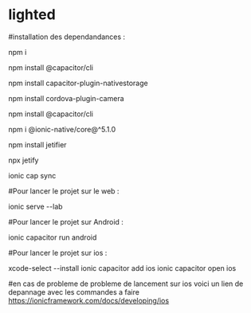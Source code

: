 # lighted

#installation des dependandances :

npm i

npm install @capacitor/cli

npm install capacitor-plugin-nativestorage

npm install cordova-plugin-camera

npm install @capacitor/cli
 
npm i @ionic-native/core@^5.1.0

npm install jetifier

npx jetify

ionic cap sync

#Pour lancer le projet sur le web :

ionic serve --lab

#Pour lancer le projet sur Android :

ionic capacitor run android

#Pour lancer le projet sur ios :

xcode-select --install
ionic capacitor add ios
ionic capacitor open ios

#en cas de probleme de probleme de lancement sur ios voici un lien de depannage avec les commandes a faire 
https://ionicframework.com/docs/developing/ios
